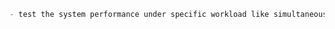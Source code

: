 ```python
- test the system performance under specific workload like simultaneously logging in or requesting to the application.
```





















